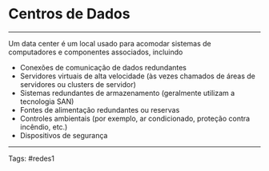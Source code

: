 # Centros de Dados

---

Um data center é um local usado para acomodar sistemas de computadores e componentes associados, incluindo

- Conexões de comunicação de dados redundantes
- Servidores virtuais de alta velocidade (às vezes chamados de áreas de servidores ou clusters de servidor)
- Sistemas redundantes de armazenamento (geralmente utilizam a tecnologia SAN)
- Fontes de alimentação redundantes ou reservas
- Controles ambientais (por exemplo, ar condicionado, proteção contra incêndio, etc.)
- Dispositivos de segurança 

---

Tags: #redes1 